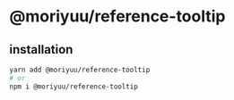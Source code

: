 # @moriyuu/reference-tooltip

## installation

```bash
yarn add @moriyuu/reference-tooltip
# or
npm i @moriyuu/reference-tooltip
```

